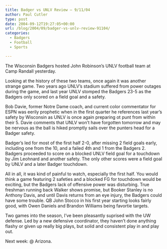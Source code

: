 ```yaml
---
title: Badger vs UNLV Review – 9/11/04
author: Paul Cutler
type: post
date: 2004-09-12T19:27:05+00:00
url: /blog/2004/09/badger-vs-unlv-review-91104/
categories:
  - Badgers
  - Football
  - Sports

---
```

The Wisconsin Badgers hosted John Robinson&#8217;s UNLV football team at Camp Randall yesterday.

Looking at the history of these two teams, once again it was another strange game. Two years ago UNLV&#8217;s stadium suffered from power outages during the game, and last year UNLV stomped the Badgers 23-5 as the Badgers only scored on a field goal and a safety.

Bob Davie, former Notre Dame coach, and current color commentator for ESPN was eerily prophetic when in the first quarter he references last year&#8217;s safety by Wisconsin as UNLV is once again preparing ot punt from within their 5. Davie comments that UNLV won&#8217;t have forgotten tomorrow and may be nervous as the ball is hiked promptly sails over the punters head for a Badger safety.

Badger&#8217;s led for most of the first half 2-0, after missing 2 field goals early, including one from the 10, and a failed 4th and 1 from the Badgers 2. Badgers proceeded to score on a blocked UNLV field goal for a touchdown by Jim Leohnard and another safety. The only other scores were a field goal by UNLV and a later Badger touchdown.

All in all, it was kind of painful to watch, especially the first half. You would think a game featuring 2 safeties and a blocked FG for touchdown would be exciting, but the Badgers lack of offensive power was disturbing. True freshman running back Walker shows promise, but Booker Stanley is no Anthony Davis, and until Davis returns from an eye injury, the Badgers could have some trouble. QB John Stocco in his first year starting looks fairly good, with Owen Daniels and Brandon Williams being favortie targets.

Two games into the season, I&#8217;ve been pleasantly suprised with the UW defense. Led by a new defensive coordinator, they haven&#8217;t done anything flashy or given up really big plays, but solid and consistent play in and play out.

Next week: @ Arizona.